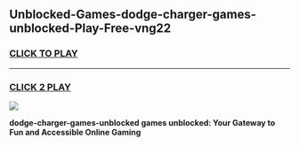 
## Unblocked-Games-dodge-charger-games-unblocked-Play-Free-vng22
<h3>
<a href="https://premium76.site?title=dodge-charger-games-unblocked&ref=18A1">CLICK TO PLAY</a></h3>
<hr>

<h3>
<a href="https://premium76.site?title=dodge-charger-games-unblocked&ref=18A1">CLICK 2 PLAY</a>
  
</h3>

<a href="https://premium76.site?title=dodge-charger-games-unblocked&ref=18A1"><img src="https://clearcache.store/games.png"></a>


**dodge-charger-games-unblocked games unblocked: Your Gateway to Fun and Accessible Online Gaming**
